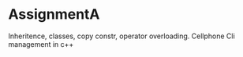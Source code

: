 # AssignmentA
Inheritence, classes, copy constr, operator overloading. Cellphone Cli  management in c++
